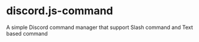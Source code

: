 # discord.js-command
A simple Discord command manager that support Slash command and Text based command
